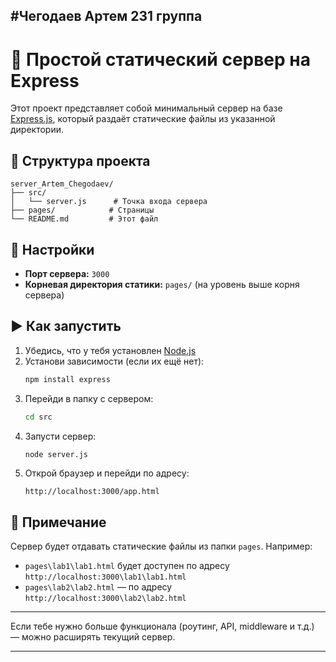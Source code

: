 #Чегодаев Артем 231 группа
---

# 🚀 Простой статический сервер на Express

Этот проект представляет собой минимальный сервер на базе [Express.js](https://expressjs.com/), который раздаёт статические файлы из указанной директории.

## 📁 Структура проекта

```
server_Artem_Chegodaev/
├── src/
│   └── server.js      # Точка входа сервера
├── pages/            # Страницы
└── README.md         # Этот файл
```

## 🔧 Настройки

- **Порт сервера:** `3000`
- **Корневая директория статики:** `pages/` (на уровень выше корня сервера)

## ▶️ Как запустить

1. Убедись, что у тебя установлен [Node.js](https://nodejs.org/)
2. Установи зависимости (если их ещё нет):
   ```bash
   npm install express
   ```
3. Перейди в папку с сервером:
   ```bash
   cd src
   ```
4. Запусти сервер:
   ```bash
   node server.js
   ```
5. Открой браузер и перейди по адресу:
   ```
   http://localhost:3000/app.html
   ```

## 📄 Примечание

Сервер будет отдавать статические файлы из папки `pages`. Например:
- `pages\lab1\lab1.html` будет доступен по адресу `http://localhost:3000\lab1\lab1.html`
- `pages\lab2\lab2.html` — по адресу `http://localhost:3000\lab2\lab2.html`

---

Если тебе нужно больше функционала (роутинг, API, middleware и т.д.) — можно расширять текущий сервер.

--- 